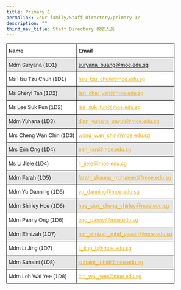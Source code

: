 ```yaml
---
title: Primary 1
permalink: /our-family/Staff-Directory/primary-1/
description: ""
third_nav_title: Staff Directory 教职人员
---
```

<style type="text/css">
.tg  {border-collapse:collapse;border-spacing:0;}
.tg td{border-color:black;border-style:solid;border-width:1px;font-family:Arial, sans-serif;font-size:14px;
  overflow:hidden;padding:10px 5px;word-break:normal;}
.tg th{border-color:black;border-style:solid;border-width:1px;font-family:Arial, sans-serif;font-size:14px;
  font-weight:normal;overflow:hidden;padding:10px 5px;word-break:normal;}
.tg .tg-l2bf{background-color:#FFF;color:#222;font-weight:bold;text-align:left;vertical-align:top}
.tg .tg-h5mn{background-color:#E6E6E6;color:#222;text-align:left;vertical-align:middle}
.tg .tg-y5j8{background-color:#FFF;color:#F1AE16;text-align:left;text-decoration:underline;vertical-align:top}
.tg .tg-al0j{background-color:#E6E6E6;color:#F1AE16;text-align:left;text-decoration:underline;vertical-align:top}
.tg .tg-1ppo{background-color:#FFF;color:#222;text-align:left;vertical-align:middle}
</style>
<table class="tg">
<thead>
  <tr>
    <th class="tg-l2bf"><span style="font-weight:bold">Name</span></th>
    <th class="tg-l2bf"><span style="font-weight:bold">Email</span></th>
  </tr>
</thead>
<tbody>
  <tr>
    <td class="tg-h5mn">Mdm Suryana (1D1)</td>
    <td class="tg-al0j"><a href="mailto:suryana_buang@moe.edu.sg"><span style="text-decoration:underline;color:#F1AE16;background-color:transparent"></span>suryana_buang@moe.edu.sg</a></td>
  </tr>
  <tr>
    <td class="tg-1ppo">Ms Hsu Tzu Chun (1D1)</td>
    <td class="tg-y5j8"><a href="mailto:hsu_tzu_chun@moe.edu.sg"><span style="text-decoration:underline;color:#F1AE16;background-color:transparent">hsu_tzu_chun@moe.edu.sg</span></a></td>
  </tr>
  <tr>
    <td class="tg-h5mn">Ms Sheryl Tan (1D2)</td>
    <td class="tg-al0j"><a href="mailto:tan_chai_yan@moe.edu.sg"><span style="text-decoration:underline;color:#F1AE16;background-color:transparent">tan_chai_yan@moe.edu.sg</span></a></td>
  </tr>
  <tr>
    <td class="tg-1ppo">Ms Lee Suk Fun (1D2)</td>
    <td class="tg-y5j8"><a href="mailto:lee_suk_fun@moe.edu.sg"><span style="text-decoration:underline;color:#F1AE16;background-color:transparent">lee_suk_fun@moe.edu.sg</span></a></td>
  </tr>
  <tr>
    <td class="tg-h5mn">Mdm Yuhana (1D3)</td>
    <td class="tg-al0j"><a href="mailto:dian_yuhana_sayuti@moe.edu.sg"><span style="text-decoration:underline;color:#F1AE16;background-color:transparent">dian_yuhana_sayuti@moe.edu.sg</span></a></td>
  </tr>
  <tr>
    <td class="tg-1ppo">Mrs Cheng Wan Chin (1D3)</td>
    <td class="tg-y5j8"><a href="mailto:wong_wan_chin@moe.edu.sg"><span style="text-decoration:underline;color:#F1AE16;background-color:transparent">wong_wan_chin@moe.edu.sg</span></a></td>
  </tr>
  <tr>
    <td class="tg-h5mn">Mrs Erin Ong (1D4)</td>
    <td class="tg-al0j"><a href="mailto:erin_tan@moe.edu.sg"><span style="text-decoration:underline;color:#F1AE16;background-color:transparent">erin_tan@moe.edu.sg</span></a></td>
  </tr>
  <tr>
    <td class="tg-1ppo">Ms Li Jiele (1D4)</td>
    <td class="tg-y5j8"><a href="mailto:li_jiele@moe.edu.sg"><span style="text-decoration:underline;color:#F1AE16;background-color:transparent">li_jiele@moe.edu.sg</span></a></td>
  </tr>
  <tr>
    <td class="tg-h5mn">Mdm Farah (1D5)</td>
    <td class="tg-al0j"><a href="mailto:farah_shauna_mohamed@moe.edu.sg"><span style="text-decoration:underline;color:#F1AE16;background-color:transparent">farah_shauna_mohamed@moe.edu.sg</span></a></td>
  </tr>
  <tr>
    <td class="tg-1ppo">Mdm Yu Danning (1D5)</td>
    <td class="tg-y5j8"><a href="mailto:yu_danning@moe.edu.sg"><span style="text-decoration:underline;color:#F1AE16;background-color:transparent">yu_danning@moe.edu.sg</span></a></td>
  </tr>
  <tr>
    <td class="tg-h5mn">Mdm Shirley Hoe (1D6)</td>
    <td class="tg-al0j"><a href="mailto:hoe_siok_cheng_shirley@moe.edu.sg"><span style="text-decoration:underline;color:#F1AE16;background-color:transparent">hoe_siok_cheng_shirley@moe.edu.sg</span></a></td>
  </tr>
  <tr>
    <td class="tg-1ppo">Mdm Panny Ong (1D6)</td>
    <td class="tg-y5j8"><a href="mailto:ong_panny@moe.edu.sg"><span style="text-decoration:underline;color:#F1AE16;background-color:transparent">ong_panny@moe.edu.sg</span></a></td>
  </tr>
    <tr>
    <td class="tg-h5mn">Mdm Elmizah (1D7)</td>
    <td class="tg-al0j"><a href="mailto:nur_elmizah_mhd_yassin@moe.edu.sg"><span style="text-decoration:underline;color:#F1AE16;background-color:transparent">nur_elmizah_mhd_yassin@moe.edu.sg</span></a></td>
  </tr>
  <tr>
    <td class="tg-1pp">Mdm Li Jing (1D7)</td>
    <td class="tg-y5j8"><a href="mailto:li_jing_b@moe.edu.sg"><span style="text-decoration:underline;color:#F1AE16;background-color:transparent">li_jing_b@moe.edu.sg</span></a></td>
  </tr>
  <tr>
    <td class="tg-h5mn">Mdm Suhaini (1D8)</td>
    <td class="tg-al0j"><a href="mailto:suhaini_tohid@moe.edu.sg"><span style="text-decoration:underline;color:#F1AE16;background-color:transparent">suhaini_tohid@moe.edu.sg</span></a></td>
  </tr>
	<tr>
    <td class="tg-1ppo">Mdm Loh Wai Yee (1D8)</td>
    <td class="tg-y5j8"><a href="mailto:loh_wai_yee@moe.edu.sg"><span style="text-decoration:underline;color:#F1AE16;background-color:transparent">loh_wai_yee@moe.edu.sg</span></a></td>
  </tr>
</tbody>
</table>